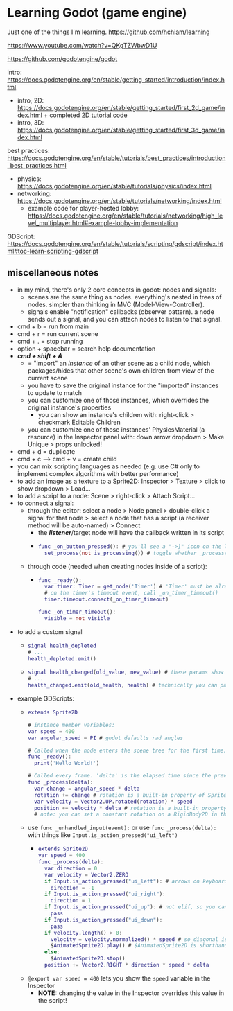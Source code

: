 # Learning Godot (game engine)

Just one of the things I'm learning. https://github.com/hchiam/learning

https://www.youtube.com/watch?v=QKgTZWbwD1U

https://github.com/godotengine/godot

intro: https://docs.godotengine.org/en/stable/getting_started/introduction/index.html 
- intro, 2D: https://docs.godotengine.org/en/stable/getting_started/first_2d_game/index.html + completed [2D tutorial code](https://github.com/godotengine/godot-demo-projects/tree/master/2d/dodge_the_creeps)
- intro, 3D: https://docs.godotengine.org/en/stable/getting_started/first_3d_game/index.html

best practices: https://docs.godotengine.org/en/stable/tutorials/best_practices/introduction_best_practices.html
- physics: https://docs.godotengine.org/en/stable/tutorials/physics/index.html
- networking: https://docs.godotengine.org/en/stable/tutorials/networking/index.html
  - example code for player-hosted lobby: https://docs.godotengine.org/en/stable/tutorials/networking/high_level_multiplayer.html#example-lobby-implementation

GDScript: https://docs.godotengine.org/en/stable/tutorials/scripting/gdscript/index.html#toc-learn-scripting-gdscript

## miscellaneous notes

- in my mind, there's only 2 core concepts in godot: nodes and signals:
  - scenes are the same thing as nodes. everything's nested in trees of nodes. simpler than thinking in MVC (Model-View-Controller).
  - signals enable "notification" callbacks (observer pattern). a node sends out a signal, and you can attach nodes to listen to that signal.
- cmd + b = run from main
- cmd + r = run current scene
- cmd + . = stop running
- option + spacebar = search help documentation
- **_cmd + shift + A_**
  - = "import" an _instance_ of an other scene as a child node, which packages/hides that other scene's own children from view of the current scene
  - you have to save the original instance for the "imported" instances to update to match
  - you can customize one of those instances, which overrides the original instance's properties
    - you can show an instance's children with: right-click > checkmark Editable Children
  - you can customize one of those instances' PhysicsMaterial (a resource) in the Inspector panel with: down arrow dropdown > Make Unique > props unlocked!
- cmd + d = duplicate
- cmd + c --> cmd + v = create child
- you can mix scripting languages as needed (e.g. use C# only to implement complex algorithms with better performance)
- to add an image as a texture to a Sprite2D: Inspector > Texture > click to show dropdown > Load...
- to add a script to a node: Scene > right-click > Attach Script...
- to connect a signal:
  - through the editor: select a node > Node panel > double-click a signal for that node > select a node that has a script (a receiver method will be auto-named) > Connect
    - the **_listener_**/target node will have the callback written in its script
    - ```gd
      func _on_button_pressed(): # you'll see a "->]" icon on the left side of this func
  	    set_process(not is_processing()) # toggle whether _process(delta) is running
      ```
  - through code (needed when creating nodes inside of a script):
    - ```gd
      func _ready():
        var timer: Timer = get_node('Timer') # 'Timer' must be already set up as a child node named 'Timer'
        # on the timer's timeout event, call _on_timer_timeout()
        timer.timeout.connect(_on_timer_timeout)
      
      func _on_timer_timeout():
        visible = not visible
      ```
- to add a custom signal
  - ```gd
    signal health_depleted
    # ...
    health_depleted.emit()
    ```
  - ```gd
    signal health_changed(old_value, new_value) # these params show up in Node panel
    # ...
    health_changed.emit(old_health, health) # technically you can pass more params but it's up to you to be consistent in code
    ```
- example GDScripts:
  - ```gd
    extends Sprite2D
    
    # instance member variables:
    var speed = 400
    var angular_speed = PI # godot defaults rad angles
    
    # Called when the node enters the scene tree for the first time.
    func _ready():
      print('Hello World!')
    
    # Called every frame. 'delta' is the elapsed time since the previous frame.
    func _process(delta):
      var change = angular_speed * delta
      rotation += change # rotation is a built-in property of Sprite2D
      var velocity = Vector2.UP.rotated(rotation) * speed
      position += velocity * delta # rotation is a built-in property of Sprite2D
      # note: you can set a constant rotation on a RigidBody2D in the Inspector panel with: Angular > Velocity
    ```
  - use `func _unhandled_input(event):` or use `func _process(delta):` with things like `Input.is_action_pressed("ui_left")`
    - ```gd
      extends Sprite2D
      var speed = 400
      func _process(delta):
        var direction = 0
        var velocity = Vector2.ZERO
        if Input.is_action_pressed("ui_left"): # arrows on keyboard or D-pad
          direction = -1
        if Input.is_action_pressed("ui_right"):
          direction = 1
        if Input.is_action_pressed("ui_up"): # not elif, so you can move diagonally
          pass
        if Input.is_action_pressed("ui_down"):
          pass
        if velocity.length() > 0:
          velocity = velocity.normalized() * speed # so diagonal is same speed as orthogonal
          $AnimatedSprite2D.play() # $AnimatedSprite2D is shorthand for getting children with get_node('AnimatedSprite2D')
        else:
          $AnimatedSprite2D.stop()
        position += Vector2.RIGHT * direction * speed * delta
      ```
  - `@export var speed = 400` lets you show the `speed` variable in the Inspector
    - **NOTE:** changing the value in the Inspector overrides this value in the script!
